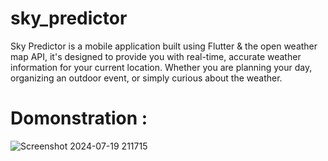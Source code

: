# sky_predictor
Sky Predictor is a mobile application built using Flutter & the open weather map API, it's designed to provide you with real-time, accurate weather information for your current location. Whether you are planning your day, organizing an outdoor event, or simply curious about the weather.

# Domonstration : 

![Screenshot 2024-07-19 211715](https://github.com/user-attachments/assets/ed04609a-0bb0-45ae-a4dd-baa5897a04ef)
